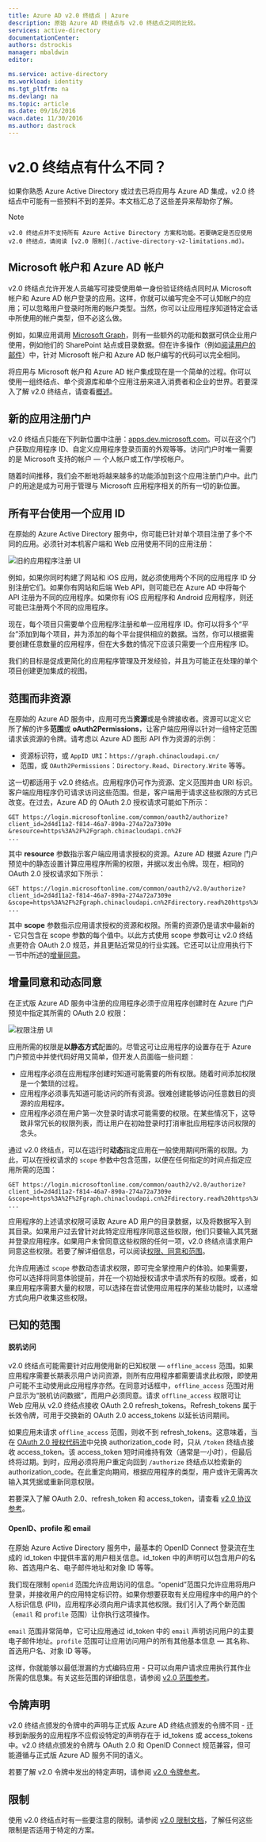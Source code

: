 ```yaml
---
title: Azure AD v2.0 终结点 | Azure
description: 原始 Azure AD 终结点与 v2.0 终结点之间的比较。
services: active-directory
documentationCenter: 
authors: dstrockis
manager: mbaldwin
editor: 

ms.service: active-directory
ms.workload: identity
ms.tgt_pltfrm: na
ms.devlang: na
ms.topic: article
ms.date: 09/16/2016
wacn.date: 11/30/2016
ms.author: dastrock
---
```


# v2.0 终结点有什么不同？

如果你熟悉 Azure Active Directory 或过去已将应用与 Azure AD 集成，v2.0 终结点中可能有一些预料不到的差异。本文档汇总了这些差异来帮助你了解。

> [!NOTE]
    v2.0 终结点并不支持所有 Azure Active Directory 方案和功能。若要确定是否应使用 v2.0 终结点，请阅读 [v2.0 限制](./active-directory-v2-limitations.md)。

## Microsoft 帐户和 Azure AD 帐户
v2.0 终结点允许开发人员编写可接受使用单一身份验证终结点同时从 Microsoft 帐户和 Azure AD 帐户登录的应用。这样，你就可以编写完全不可认知帐户的应用；可以忽略用户登录时所用的帐户类型。当然，你可以让应用程序知道特定会话中所使用的帐户类型，但不必这么做。

例如，如果应用调用 [Microsoft Graph](https://graph.microsoft.io)，则有一些额外的功能和数据可供企业用户使用，例如他们的 SharePoint 站点或目录数据。但在许多操作（例如[阅读用户的邮件](https://graph.microsoft.io/docs/api-reference/v1.0/resources/message)）中，针对 Microsoft 帐户和 Azure AD 帐户编写的代码可以完全相同。

将应用与 Microsoft 帐户和 Azure AD 帐户集成现在是一个简单的过程。你可以使用一组终结点、单个资源库和单个应用注册来进入消费者和企业的世界。若要深入了解 v2.0 终结点，请查看[概述](./active-directory-appmodel-v2-overview.md)。

## 新的应用注册门户
v2.0 终结点只能在下列新位置中注册：[apps.dev.microsoft.com](https://apps.dev.microsoft.com)。可以在这个门户获取应用程序 ID、自定义应用程序登录页面的外观等等。访问门户时唯一需要的是 Microsoft 支持的帐户 — 个人帐户或工作/学校帐户。

随着时间推移，我们会不断地将越来越多的功能添加到这个应用注册门户中。此门户的用途是成为可用于管理与 Microsoft 应用程序相关的所有一切的新位置。

## 所有平台使用一个应用 ID
在原始的 Azure Active Directory 服务中，你可能已针对单个项目注册了多个不同的应用。必须针对本机客户端和 Web 应用使用不同的应用注册：

![旧的应用程序注册 UI](./media/active-directory-v2-flows/old_app_registration.PNG)

例如，如果你同时构建了网站和 iOS 应用，就必须使用两个不同的应用程序 ID 分别注册它们。如果你有网站和后端 Web API，则可能已在 Azure AD 中将每个 API 注册为不同的应用程序。如果你有 iOS 应用程序和 Android 应用程序，则还可能已注册两个不同的应用程序。

<!-- You may have even registered different apps for each of your build environments - one for dev, one for test, and one for production. -->

现在，每个项目只需要单个应用程序注册和单一应用程序 ID。你可以将多个“平台”添加到每个项目，并为添加的每个平台提供相应的数据。当然，你可以根据需要创建任意数量的应用程序，但在大多数的情况下应该只需要一个应用程序 ID。

我们的目标是促成更简化的应用程序管理及开发经验，并且为可能正在处理的单个项目创建更加集成的视图。

## 范围而非资源
在原始的 Azure AD 服务中，应用可充当**资源**或是令牌接收者。资源可以定义它所了解的许多**范围**或 **oAuth2Permissions**，让客户端应用得以针对一组特定范围请求该资源的令牌。请考虑以 Azure AD 图形 API 作为资源的示例：

- 资源标识符，或 `AppID URI`：`https://graph.chinacloudapi.cn/`
- 范围，或 `OAuth2Permissions`：`Directory.Read`、`Directory.Write` 等等。

这一切都适用于 v2.0 终结点。应用程序仍可作为资源、定义范围并由 URI 标识。客户端应用程序仍可请求访问这些范围。但是，客户端用于请求这些权限的方式已改变。在过去，Azure AD 的 OAuth 2.0 授权请求可能如下所示：

    GET https://login.microsoftonline.com/common/oauth2/authorize?
    client_id=2d4d11a2-f814-46a7-890a-274a72a7309e
    &resource=https%3A%2F%2Fgraph.chinacloudapi.cn%2F
    ...

其中 **resource** 参数指示客户端应用请求授权的资源。Azure AD 根据 Azure 门户预览中的静态设置计算应用程序所需的权限，并据以发出令牌。现在，相同的 OAuth 2.0 授权请求如下所示：

    GET https://login.microsoftonline.com/common/oauth2/v2.0/authorize?
    client_id=2d4d11a2-f814-46a7-890a-274a72a7309e
    &scope=https%3A%2F%2Fgraph.chinacloudapi.cn%2Fdirectory.read%20https%3A%2F%2Fgraph.chinacloudapi.cn%2Fdirectory.write
    ...

其中 **scope** 参数指示应用请求授权的资源和权限。所需的资源仍是请求中最新的 - 它只包含在 scope 参数的每个值中。以此方式使用 scope 参数可让 v2.0 终结点更符合 OAuth 2.0 规范，并且更贴近常见的行业实践。它还可以让应用执行下一节中所述的[增量同意](#incremental-and-dynamic-consent)。

## 增量同意和动态同意  <a name="incremental-and-dynamic-consent"></a>
在正式版 Azure AD 服务中注册的应用程序必须于应用程序创建时在 Azure 门户预览中指定其所需的 OAuth 2.0 权限：

![权限注册 UI](./media/active-directory-v2-flows/app_reg_permissions.PNG)

应用所需的权限是**以静态方式**配置的。尽管这可让应用程序的设置存在于 Azure 门户预览中并使代码好用又简单，但开发人员面临一些问题：

- 应用程序必须在应用程序创建时知道可能需要的所有权限。随着时间添加权限是一个繁琐的过程。
- 应用程序必须事先知道可能访问的所有资源。很难创建能够访问任意数目的资源的应用程序。
- 应用程序必须在用户第一次登录时请求可能需要的权限。在某些情况下，这导致非常冗长的权限列表，而让用户在初始登录时打消审批应用程序访问权限的念头。

通过 v2.0 终结点，可以在运行时**动态**指定应用在一般使用期间所需的权限。为此，可以在授权请求的 `scope` 参数中包含范围，以便在任何指定的时间点指定应用所需的范围：

    GET https://login.microsoftonline.com/common/oauth2/v2.0/authorize?
    client_id=2d4d11a2-f814-46a7-890a-274a72a7309e
    &scope=https%3A%2F%2Fgraph.chinacloudapi.cn%2Fdirectory.read%20https%3A%2F%2Fgraph.chinacloudapi.cn%2Fdirectory.write
    ...

应用程序的上述请求权限可读取 Azure AD 用户的目录数据，以及将数据写入到其目录。如果用户过去曾针对此特定应用程序同意这些权限，他们只要输入其凭据并登录应用程序。如果用户未曾同意这些权限的任何一项，v2.0 终结点请求用户同意这些权限。若要了解详细信息，可以阅读[权限、同意和范围](./active-directory-v2-scopes.md)。

允许应用通过 `scope` 参数动态请求权限，即可完全掌控用户的体验。如果需要，你可以选择将同意体验提前，并在一个初始授权请求中请求所有的权限。或者，如果应用程序需要大量的权限，可以选择在尝试使用应用程序的某些功能时，以递增方式向用户收集这些权限。

## 已知的范围

#### 脱机访问
v2.0 终结点可能需要针对应用使用新的已知权限 — `offline_access` 范围。如果应用程序需要长期表示用户访问资源，则所有应用程序都需要请求此权限，即使用户可能不主动使用此应用程序亦然。在同意对话框中，`offline_access` 范围对用户显示为“脱机访问数据”，而用户必须同意。请求 `offline_access` 权限可让 Web 应用从 v2.0 终结点接收 OAuth 2.0 refresh\_tokens。Refresh\_tokens 属于长效令牌，可用于交换新的 OAuth 2.0 access\_tokens 以延长访问期间。

如果应用未请求 `offline_access` 范围，则收不到 refresh\_tokens。这意味着，当在 [OAuth 2.0 授权代码流](./active-directory-v2-protocols.md#oauth2-authorization-code-flow)中兑换 authorization\_code 时，只从 `/token` 终结点接收 access\_token。该 access\_token 短时间维持有效（通常是一小时），但最后终将过期。到时，应用必须将用户重定向回到 `/authorize` 终结点以检索新的 authorization\_code。在此重定向期间，根据应用程序的类型，用户或许无需再次输入其凭据或重新同意权限。

若要深入了解 OAuth 2.0、refresh\_token 和 access\_token，请查看 [v2.0 协议参考](./active-directory-v2-protocols.md)。

#### OpenID、profile 和 email

在原始 Azure Active Directory 服务中，最基本的 OpenID Connect 登录流在生成的 id\_token 中提供丰富的用户相关信息。id\_token 中的声明可以包含用户的名称、首选用户名、电子邮件地址和对象 ID 等等。

我们现在限制 `openid` 范围允许应用访问的信息。“openid”范围只允许应用将用户登录，并接收用户的应用特定标识符。如果你想要获取有关应用程序中的用户的个人标识信息 (PII)，应用程序必须向用户请求其他权限。我们引入了两个新范围（`email` 和 `profile` 范围）让你执行这项操作。

`email` 范围非常简单，它可让应用通过 id\_token 中的 `email` 声明访问用户的主要电子邮件地址。`profile` 范围可让应用访问用户的所有其他基本信息 — 其名称、首选用户名、对象 ID 等等。

这样，你就能够以最低泄漏的方式编码应用 - 只可以向用户请求应用执行其作业所需的信息集。有关这些范围的详细信息，请参阅 [v2.0 范围参考](./active-directory-v2-scopes.md)。

## 令牌声明

v2.0 终结点颁发的令牌中的声明与正式版 Azure AD 终结点颁发的令牌不同 - 迁移到新服务的应用程序不应假设特定的声明存在于 id\_tokens 或 access\_tokens 中。v2.0 终结点颁发的令牌与 OAuth 2.0 和 OpenID Connect 规范兼容，但可能遵循与正式版 Azure AD 服务不同的语义。

若要了解 v2.0 令牌中发出的特定声明，请参阅 [v2.0 令牌参考](./active-directory-v2-tokens.md)。

## 限制
使用 v2.0 终结点时有一些要注意的限制。请参阅 [v2.0 限制文档](./active-directory-v2-limitations.md)，了解任何这些限制是否适用于特定的方案。

<!---HONumber=Mooncake_1017_2016-->
